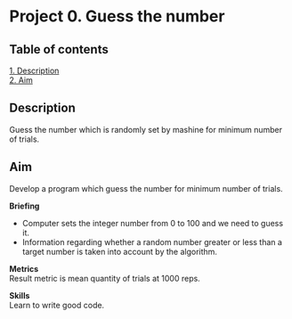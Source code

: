 # Project 0. Guess the number

## Table of contents
[1. Description](https://github.com/ekaterinatao/Tutorial_projects/tree/main/project_0/README.md#description)  
[2. Aim](https://github.com/ekaterinatao/Tutorial_projects/tree/main/project_0/README.md#aim)

## Description
Guess the number which is randomly set by mashine for minimum number of trials.  

## Aim
Develop a program which guess the number for minimum number of trials.  

**Briefing**  
- Computer sets the integer number from 0 to 100 and we need to guess it.
- Information regarding whether a random number greater or less than a target number is taken into account by the algorithm.  

**Metrics**  
Result metric is mean quantity of trials at 1000 reps.  

**Skills**  
Learn to write good code.